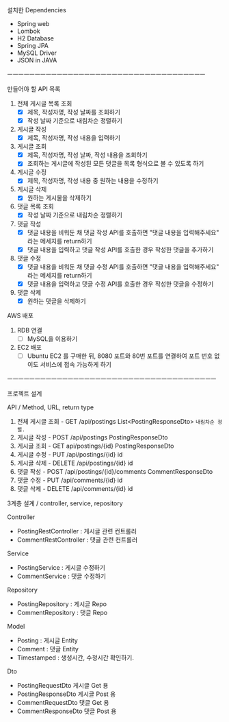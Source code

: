 설치한 Dependencies
- Spring web
- Lombok
- H2 Database
- Spring JPA
- MySQL Driver
- JSON in JAVA

ㅡㅡㅡㅡㅡㅡㅡㅡㅡㅡㅡㅡㅡㅡㅡㅡㅡㅡㅡㅡㅡㅡㅡㅡㅡㅡㅡㅡㅡㅡㅡㅡㅡㅡㅡㅡ

만들어야 할 API 목록

1. 전체 게시글 목록 조회
    - [x] 제목, 작성자명, 작성 날짜를 조회하기 
    - [x] 작성 날짜 기준으로 내림차순 정렬하기  
2. 게시글 작성
    - [x] 제목, 작성자명, 작성 내용을 입력하기
3. 게시글 조회
    - [x] 제목, 작성자명, 작성 날짜, 작성 내용을 조회하기
    - [x] 조회하는 게시글에 작성된 모든 댓글을 목록 형식으로 볼 수 있도록 하기
4. 게시글 수정
    - [x] 제목, 작성자명, 작성 내용 중 원하는 내용을 수정하기
5. 게시글 삭제
    - [x] 원하는 게시물을 삭제하기
6. 댓글 목록 조회
    - [x] 작성 날짜 기준으로 내림차순 정렬하기
7. 댓글 작성
    - [x] 댓글 내용을 비워둔 채 댓글 작성 API를 호출하면 "댓글 내용을 입력해주세요" 라는 메세지를 return하기
    - [x] 댓글 내용을 입력하고 댓글 작성 API를 호출한 경우 작성한 댓글을 추가하기
8. 댓글 수정
    - [x] 댓글 내용을 비워둔 채 댓글 수정 API를 호출하면 "댓글 내용을 입력해주세요" 라는 메세지를 return하기
    - [x] 댓글 내용을 입력하고 댓글 수정 API를 호출한 경우 작성한 댓글을 수정하기
9. 댓글 삭제
    - [x] 원하는 댓글을 삭제하기

AWS 배포 

1. RDB 연결
   - [ ] MySQL을 이용하기
2. EC2 배포
   - [ ] Ubuntu EC2 를 구매한 뒤, 8080 포트와 80번 포트를 연결하여 포트 번호 없이도 
     서비스에 접속 가능하게 하기

ㅡㅡㅡㅡㅡㅡㅡㅡㅡㅡㅡㅡㅡㅡㅡㅡㅡㅡㅡㅡㅡㅡㅡㅡㅡㅡㅡㅡㅡㅡㅡㅡㅡㅡㅡㅡㅡㅡ

프로젝트 설계

API / Method, URL, return type

1. 전체 게시글 조회 - GET /api/postings List\<PostingResponseDto> `내림차순 정렬.`
2. 게시글 작성 - POST /api/postings PostingResponseDto
3. 게시글 조회 - GET api/postings/{id} PostingResponseDto
4. 게시글 수정 - PUT /api/postings/{id} id
5. 게시글 삭제 - DELETE /api/postings/{id} id
6. 댓글 작성 - POST /api/postings/{id}/comments CommentResponseDto
7. 댓글 수정 - PUT /api/comments/{id} id
8. 댓글 삭제 - DELETE /api/comments/{id} id

3계층 설계 / controller, service, repository

Controller

- PostingRestController : 게시글 관련 컨트롤러
- CommentRestController : 댓글 관련 컨트롤러

Service

- PostingService : 게시글 수정하기
- CommentService : 댓글 수정하기

Repository

- PostingRepository : 게시글 Repo
- CommentRepository : 댓글 Repo

Model

- Posting : 게시글 Entity
- Comment : 댓글 Entity
- Timestamped : 생성시간, 수정시간 확인하기.

Dto

- PostingRequestDto 게시글 Get 용
- PostingResponseDto 게시글 Post 용
- CommentRequestDto 댓글 Get 용
- CommentResponseDto 댓글 Post 용 
